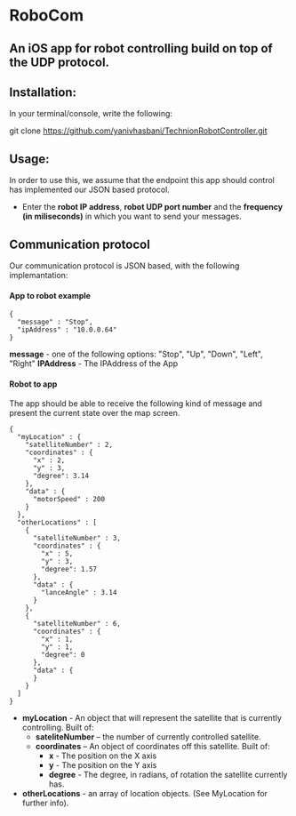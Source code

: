 # RoboCom
## An iOS app for robot controlling build on top of the UDP protocol.

## Installation:
In your terminal/console, write the following:

git clone https://github.com/yanivhasbani/TechnionRobotController.git

## Usage:

In order to use this, we assume that the endpoint this app should control has implemented our JSON based protocol.

- Enter the **robot IP address**, **robot UDP port number** and the **frequency (in miliseconds)** in which you want to send your messages.

## Communication protocol
Our communication protocol is JSON based, with the following implemantation:

#### App to robot example
```
{
  "message" : "Stop",
  "ipAddress" : "10.0.0.64"
}
```
**message** - one of the following options: "Stop", "Up", "Down", "Left", "Right"
**IPAddress** -  The IPAddress of the App

#### Robot to app

The app should be able to receive the following kind of message and present the current state over the map screen.

```
{
  "myLocation" : {
    "satelliteNumber" : 2,
    "coordinates" : {
      "x" : 2,
      "y" : 3,
      "degree": 3.14
    },
    "data" : {
      "motorSpeed" : 200
    }
  },
  "otherLocations" : [
    {
      "satelliteNumber" : 3,
      "coordinates" : {
        "x" : 5,
        "y" : 3,
        "degree": 1.57
      },
      "data" : {
        "lanceAngle" : 3.14
      }
    },
    {
      "satelliteNumber" : 6,
      "coordinates" : {
        "x" : 1,
        "y" : 1,
        "degree": 0
      },
      "data" : {
      }
    }
  ]
}
```

* **myLocation** - An object that will represent the satellite that is currently controlling. Built of:
  * **sateliteNumber** – the number of currently controlled satellite.
  * **coordinates** – An object of coordinates off this satellite. Built of:
    * **x** - The position on the X axis
    * **y** - The position on the Y axis
    * **degree** - The degree, in radians, of rotation the satellite currently has.
* **otherLocations** - an array of location objects. (See MyLocation for further info).
